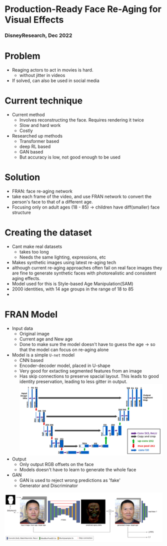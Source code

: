 # Production-Ready Face Re-Aging for Visual Effects
### DisneyResearch, Dec 2022

# Problem
- Reaging actors to act in movies is hard.
  - without jitter in videos 
- If solved, can also be used in social media

# Current technique
- Current method
  - Involves reconstructing the face. Requires rendering it twice
  - Slow and hard work
  - Costly
- Researched up methods
  - Transformer based
  - deep RL based
  - GAN based
  - But accuracy is low, not good enough to be used

# Solution
- FRAN: face re-aging network
- take each frame of the video, and use FRAN network to convert the person's face to that of a different age.
- Focusing only on adult ages (18 - 85) -> children have diff(smaller) face structure

# Creating the dataset
- Cant make real datasets 
  - takes too long
  - Needs the same lighting, expressions, etc
- Makes synthetic images using latest re-aging tech
- although current re-aging approaches often fail on real face images they are fine to generate synthetic faces with photorealistic and consistent aging effects.
- Model used for this is Style-based Age Manipulation(SAM) 
- 2000 identities, with 14 age groups in the range of 18 to 85
- 
# FRAN Model
- Input data
  - Original image
  - Current age and New age
  - Done to make sure the model doesn't have to guess the age -> so that the model can focus on re-aging alone 
- Model is a simple `U-net` model
  - CNN based
  - Encoder-decoder model, placed in U-shape
  - Very good for extacting segmented features from an image
  - Has skip connections to preserve spacial layout. This leads to good identity preservation, leading to less gitter in output.
![alt text](image.png)
- Output
  - Only output RGB offsets on the face
  - Models doesn't have to learn to generate the whole face
- GAN
  - GAN is used to reject wrong predictions as 'fake'
  - Generator and Discriminator
  
![alt text](image-1.png)